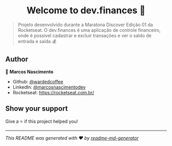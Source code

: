 <h1 align="center">Welcome to dev.finances 👋</h1>
<p>
</p>

> Projeto desenvolvido durante a Maratona Discover Edição 01 da Rocketseat. O dev.finances é uma aplicação de controle financeiro, onde é possível cadastrar e excluir transações e ver o saldo de entrada e saída 💰

## Author

👤 **Marcos Nascimento**

* Github: [@wardedcoffee](https://github.com/wardedcoffee)
* LinkedIn: [@marcosnascimentodev](https://linkedin.com/in/marcosnascimentodev)
* Rocketseat: https://rocketseat.com.br/

## Show your support

Give a ⭐️ if this project helped you!

***
_This README was generated with ❤️ by [readme-md-generator](https://github.com/kefranabg/readme-md-generator)_
